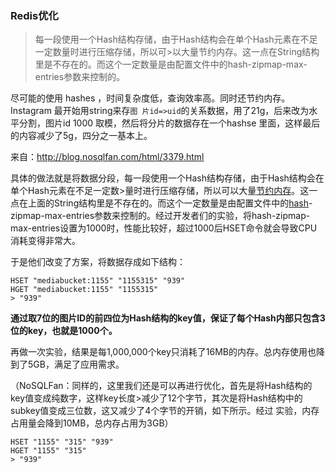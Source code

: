 ### Redis优化

> 每一段使用一个Hash结构存储，由于Hash结构会在单个Hash元素在不足一定数量时进行压缩存储，所以可>以大量节约内存。这一点在String结构里是不存在的。而这个一定数量是由配置文件中的hash-zipmap-max-entries参数来控制的。

尽可能的使用 hashes ，时间复杂度低，查询效率高。同时还节约内存。Instagram 最开始用string来存`图
片id=>uid`的关系数据，用了21g，后来改为水平分割，图片id 1000 取模，然后将分片的数据存在一个hashse 里面，这样最后的内容减少了5g，四分之一基本上。

来自：http://blog.nosqlfan.com/html/3379.html

具体的做法就是将数据分段，每一段使用一个Hash结构存储，由于Hash结构会在单个Hash元素在不足一定数>量时进行压缩存储，所以可以大量[节约内存](http://blog.nosqlfan.com/tags/%e8%8a%82%e7%ba%a6%e5%86%85%e5%ad%98)。这一点在上面的String结构里是不存在的。而这个一定数量是由配置文件中的[hash](http://blog.nosqlfan.com/tags/hash)-zipmap-max-entries参数来控制的。经过开发者们的实验，将hash-zipmap-max-entries设置为1000时，性能比较好，超过1000后HSET命令就会导致CPU消耗变得非常大。

于是他们改变了方案，将数据存成如下结构：

```
HSET "mediabucket:1155" "1155315" "939"
HGET "mediabucket:1155" "1155315"
> "939"
```

**通过取7位的图片ID的前四位为Hash结构的key值，保证了每个Hash内部只包含3位的key，也就是1000个。**

再做一次实验，结果是每1,000,000个key只消耗了16MB的内存。总内存使用也降到了5GB，满足了应用需求。

（NoSQLFan：同样的，这里我们还是可以再进行优化，首先是将Hash结构的key值变成纯数字，这样key长度>减少了12个字节，其次是将Hash结构中的subkey值变成三位数，这又减少了4个字节的开销，如下所示。经过
实验，内存占用量会降到10MB，总内存占用为3GB）

```
HSET "1155" "315" "939"
HGET "1155" "315"
> "939"
```
